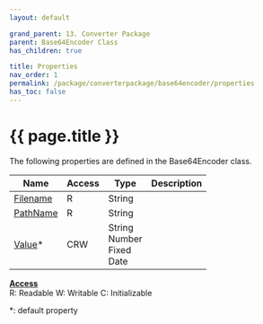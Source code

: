 ```yaml
---
layout: default

grand_parent: 13. Converter Package
parent: Base64Encoder Class
has_children: true

title: Properties
nav_order: 1
permalink: /package/converterpackage/base64encoder/properties
has_toc: false
---
```

# {{ page.title }}

The following properties are defined in the Base64Encoder class.

|Name       | Access | Type   | Description |
|----------	|--------|--------|-------------|
| [Filename](/package/converterpackage/base64encoder/properties/filename) | R | String | |
| [PathName](/package/converterpackage/base64encoder/properties/pathname) | R | String | |
| [Value](/package/converterpackage/base64encoder/properties/value)* | CRW | String<br>Number<br>Fixed<br>Date | |

<u><b>Access</b></u><br>
R: Readable
W: Writable
C: Initializable

*: default property